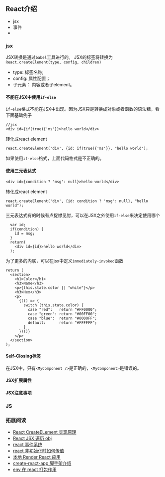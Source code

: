## React介绍

* jsx 
* 事件
* 


### jsx
JSX转换是通过`babel`工具进行的。
JSX的标签将转换为`React.createElement(type, config, children)`
* type: 标签名称;
* config: 属性配置；
* 子元素： 内容或者子element。

#### 不能在JSX中使用`if-else`
`if-else`格式不能在JSX中出现。因为JSX只是转换成对象或者函数的语法糖，看下面基础例子

```
//jsx
<div id={if(true){'ms'}}>hello world</div>
```
转化成react element
```
react.createElement('div', {id: if(true){'ms'}}, "hello world");
```
如果使用`if-else`格式，上面代码格式是不正确的。

#### 使用三元表达式
```
<div id={condition ? 'msg': null}>hello world</div>
```
转化成react element
```
react.createElement('div', {id: condition ? 'msg': null}, "hello world");
```
三元表达式有的时候有点捉襟见肘，可以在JSX之外使用`if-else`来决定使用哪个
```
  var id;
  if(condition) {
    id = msg;
  }
  return(
    <div id={id}>hello world</div>
  );
```
为了更多的内联，可以在jsx中定义`immediately-invoked`函数

```
return (
  <section>
    <h1>Color</h1>
    <h3>Name</h3>
    <p>{this.state.color || "white"}</p>
    <h3>Hex</h3>
    <p>
      {(() => {
        switch (this.state.color) {
          case "red":   return "#FF0000";
          case "green": return "#00FF00";
          case "blue":  return "#0000FF";
          default:      return "#FFFFFF";
        }
      })()}
    </p>
  </section>
);

```

#### Self-Closing标签
在JSX中，只有`<MyComponent />`是正确的，`<MyComponent>`是错误的。

#### JSX扩展属性

#### JSX注意事项

### JS

### 拓展阅读
- [React CreateELement 实现原理](https://github.com/niuben/blog/blob/master/React%20CreateELement%E5%AE%9E%E7%8E%B0%E5%8E%9F%E7%90%86.md)
- [React JSX 遍历 obj](https://github.com/niuben/blog/blob/master/React%20JSX%E9%81%8D%E5%8E%86obj.md)
- [react 事件系统](https://github.com/niuben/blog/blob/master/react%20%E4%BA%8B%E4%BB%B6%E7%B3%BB%E7%BB%9F.md)
- [react 非初始化时如何传值](https://github.com/niuben/blog/blob/master/react%20%E9%9D%9E%E5%88%9D%E5%A7%8B%E5%8C%96%E6%97%B6%E5%A6%82%E4%BD%95%E4%BC%A0%E5%80%BC.md)
- [本地 Render React 应用](https://github.com/niuben/blog/blob/master/%E6%9C%AC%E5%9C%B0Render%20React%20%E5%BA%94%E7%94%A8.md)
- [create-react-app 脚手架介绍](https://github.com/niuben/blog/blob/master/create-react-app%E8%84%9A%E6%89%8B%E6%9E%B6%E4%BB%8B%E7%BB%8D.md)
- [env 在 react 打包作用](https://github.com/niuben/blog/blob/master/env%E5%9C%A8react%E6%89%93%E5%8C%85%E4%BD%9C%E7%94%A8.md)